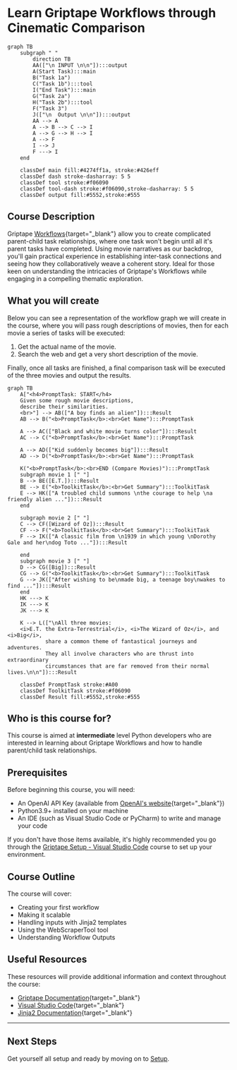 # Learn Griptape Workflows through Cinematic Comparison

``` mermaid
graph TB
    subgraph " "
        direction TB
        AA(["\n INPUT \n\n"]):::output
        A(Start Task):::main 
        B("Task 1a")
        C("Task 1b"):::tool
        I("End Task"):::main
        G("Task 2a")
        H("Task 2b"):::tool
        F("Task 3")
        J(["\n  Output \n\n"]):::output
        AA --> A
        A --> B --> C --> I
        A --> G --> H --> I
        A --> F
        I --> J
        F ---> I
    end

    classDef main fill:#4274ff1a, stroke:#426eff
    classDef dash stroke-dasharray: 5 5
    classDef tool stroke:#f06090
    classDef tool-dash stroke:#f06090,stroke-dasharray: 5 5
    classDef output fill:#5552,stroke:#555

```

## Course Description
Griptape [Workflows](https://docs.griptape.ai/stable/griptape-framework/structures/workflows/){target="_blank"} allow you to create complicated parent-child task relationships, where one task won't begin until all it's parent tasks have completed. Using movie narratives as our backdrop, you'll gain practical experience in establishing inter-task connections and seeing how they collaboratively weave a coherent story. Ideal for those keen on understanding the intricacies of Griptape's Workflows while engaging in a compelling thematic exploration.
## What you will create
Below you can see a representation of the workflow graph we will create in the course, where you will pass rough descriptions of movies, then for each movie a series of tasks will be executed:

1. Get the actual name of the movie.
2. Search the web and get a very short description of the movie.
    
Finally, once all tasks are finished, a final comparison task will be executed of the three movies and output the results.


``` mermaid
graph TB
    A["<h4>PromptTask: START</h4>
    Given some rough movie descriptions,
    describe their similarities.
    <br>"] --> AB(["A boy finds an alien"]):::Result
    AB --> B("<b>PromptTask</b>:<br>Get Name"):::PromptTask
    
    A --> AC(["Black and white movie turns color"]):::Result
    AC --> C("<b>PromptTask</b>:<br>Get Name"):::PromptTask

    A --> AD(["Kid suddenly becomes big"]):::Result
    AD --> D("<b>PromptTask</b>:<br>Get Name"):::PromptTask

    K("<b>PromptTask</b>:<br>END (Compare Movies)"):::PromptTask
    subgraph movie 1 [" "]
    B --> BE([E.T.]):::Result
    BE --> E("<b>ToolkitTask</b>:<br>Get Summary"):::ToolkitTask
    E --> HK(["A troubled child summons \nthe courage to help \na friendly alien ..."]):::Result
    end

    subgraph movie 2 [" "]
    C --> CF([Wizard of Oz]):::Result
    CF --> F("<b>ToolkitTask</b>:<br>Get Summary"):::ToolkitTask
    F --> IK(["A classic film from \n1939 in which young \nDorothy Gale and her\ndog Toto ..."]):::Result

    end
    subgraph movie 3 [" "]
    D --> CG([Big]):::Result
    CG --> G("<b>ToolkitTask</b>:<br>Get Summary"):::ToolkitTask
    G --> JK(["After wishing to be\nmade big, a teenage boy\nwakes to find ..."]):::Result
    end
    HK ---> K
    IK ---> K
    JK ---> K

    K --> L(["\nAll three movies:
    <i>E.T. the Extra-Terrestrial</i>, <i>The Wizard of Oz</i>, and <i>Big</i>, 
            share a common theme of fantastical journeys and adventures.    
            They all involve characters who are thrust into extraordinary 
            circumstances that are far removed from their normal lives.\n\n"]):::Result

    classDef PromptTask stroke:#A00
    classDef ToolkitTask stroke:#f06090
    classDef Result fill:#5552,stroke:#555

```

## Who is this course for?
This course is aimed at **intermediate** level Python developers who are interested in learning about Griptape Workflows and how to handle parent/child task relationships. 

## Prerequisites
Before beginning this course, you will need:

- An OpenAI API Key (available from [OpenAI's website](https://beta.openai.com/account/api-keys){target="_blank"})
- Python3.9+ installed on your machine
- An IDE (such as Visual Studio Code or PyCharm) to write and manage your code

If you don't have those items available, it's highly recommended you go through the [Griptape Setup - Visual Studio Code](../../setup/index.md) course to set up your environment.

## Course Outline
The course will cover:

* Creating your first workflow
* Making it scalable
* Handling inputs with Jinja2 templates
* Using the WebScraperTool tool
* Understanding Workflow Outputs

## Useful Resources
These resources will provide additional information and context throughout the course:

- [Griptape Documentation](https://github.com/griptape-ai/griptape){target="_blank"}
- [Visual Studio Code](https://code.visualstudio.com/){target="_blank"}
- [Jinja2 Documentation](https://jinja.palletsprojects.com/en/3.1.x/){target="_blank"}


---
## Next Steps

Get yourself all setup and ready by moving on to [Setup](01_setup.md).
